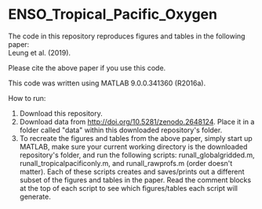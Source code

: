 # ENSO_Tropical_Pacific_Oxygen

The code in this repository reproduces figures and tables in the following paper:
<br>Leung et al. (2019).

Please cite the above paper if you use this code.

This code was written using MATLAB 9.0.0.341360 (R2016a).

How to run:
1. Download this repository.
2. Download data from http://doi.org/10.5281/zenodo.2648124. Place it in a folder called "data" within this downloaded repository's folder.
3. To recreate the figures and tables from the above paper, simply start up MATLAB, make sure your current working directory is the downloaded repository's folder, and run the following scripts: runall_globalgridded.m, runall_tropicalpacificonly.m, and runall_rawprofs.m (order doesn't matter). Each of these scripts creates and saves/prints out a different subset of the figures and tables in the paper. Read the comment blocks at the top of each script to see which figures/tables each script will generate.
